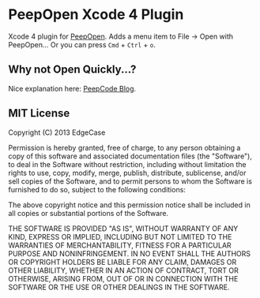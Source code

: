 # PeepOpen Xcode 4 Plugin

Xcode 4 plugin for [PeepOpen](https://peepcode.com/products/peepopen). Adds a menu item to File -> Open with PeepOpen... Or you can press `Cmd` + `Ctrl` + `o`.

## Why not Open Quickly...?

Nice explanation here: [PeepCode Blog](http://peepcode.com/blog/2010/file-navigation-in-text-editors).

## MIT License
Copyright (C) 2013 EdgeCase

Permission is hereby granted, free of charge, to any person obtaining a copy of
this software and associated documentation files (the "Software"), to deal in
the Software without restriction, including without limitation the rights to
use, copy, modify, merge, publish, distribute, sublicense, and/or sell copies
of the Software, and to permit persons to whom the Software is furnished to do
so, subject to the following conditions:

The above copyright notice and this permission notice shall be included in all
copies or substantial portions of the Software.

THE SOFTWARE IS PROVIDED "AS IS", WITHOUT WARRANTY OF ANY KIND, EXPRESS OR
IMPLIED, INCLUDING BUT NOT LIMITED TO THE WARRANTIES OF MERCHANTABILITY,
FITNESS FOR A PARTICULAR PURPOSE AND NONINFRINGEMENT. IN NO EVENT SHALL THE
AUTHORS OR COPYRIGHT HOLDERS BE LIABLE FOR ANY CLAIM, DAMAGES OR OTHER
LIABILITY, WHETHER IN AN ACTION OF CONTRACT, TORT OR OTHERWISE, ARISING FROM,
OUT OF OR IN CONNECTION WITH THE SOFTWARE OR THE USE OR OTHER DEALINGS IN THE
SOFTWARE.
